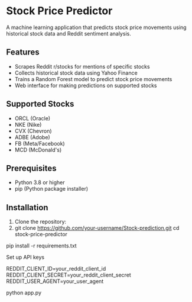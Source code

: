 # Stock Price Predictor

A machine learning application that predicts stock price movements using historical stock data and Reddit sentiment analysis.

## Features
- Scrapes Reddit r/stocks for mentions of specific stocks
- Collects historical stock data using Yahoo Finance
- Trains a Random Forest model to predict stock price movements
- Web interface for making predictions on supported stocks

## Supported Stocks
- ORCL (Oracle)
- NKE (Nike)
- CVX (Chevron)
- ADBE (Adobe)
- FB (Meta/Facebook)
- MCD (McDonald's)

## Prerequisites
- Python 3.8 or higher
- pip (Python package installer)

## Installation

1. Clone the repository:
2. git clone https://github.com/your-username/Stock-prediction.git
cd stock-price-predictor

pip install -r requirements.txt

Set up API keys

REDDIT_CLIENT_ID=your_reddit_client_id
REDDIT_CLIENT_SECRET=your_reddit_client_secret
REDDIT_USER_AGENT=your_user_agent

python app.py


